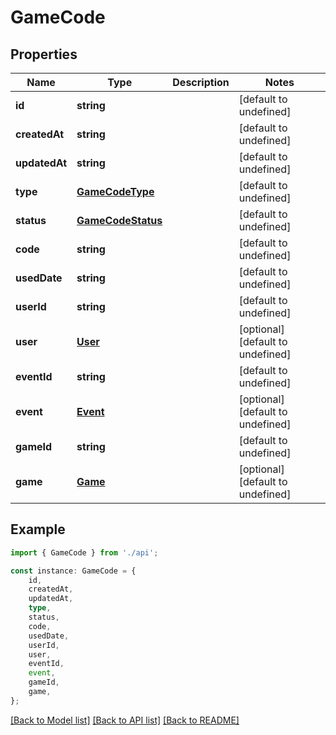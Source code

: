 # GameCode


## Properties

Name | Type | Description | Notes
------------ | ------------- | ------------- | -------------
**id** | **string** |  | [default to undefined]
**createdAt** | **string** |  | [default to undefined]
**updatedAt** | **string** |  | [default to undefined]
**type** | [**GameCodeType**](GameCodeType.md) |  | [default to undefined]
**status** | [**GameCodeStatus**](GameCodeStatus.md) |  | [default to undefined]
**code** | **string** |  | [default to undefined]
**usedDate** | **string** |  | [default to undefined]
**userId** | **string** |  | [default to undefined]
**user** | [**User**](User.md) |  | [optional] [default to undefined]
**eventId** | **string** |  | [default to undefined]
**event** | [**Event**](Event.md) |  | [optional] [default to undefined]
**gameId** | **string** |  | [default to undefined]
**game** | [**Game**](Game.md) |  | [optional] [default to undefined]

## Example

```typescript
import { GameCode } from './api';

const instance: GameCode = {
    id,
    createdAt,
    updatedAt,
    type,
    status,
    code,
    usedDate,
    userId,
    user,
    eventId,
    event,
    gameId,
    game,
};
```

[[Back to Model list]](../README.md#documentation-for-models) [[Back to API list]](../README.md#documentation-for-api-endpoints) [[Back to README]](../README.md)

